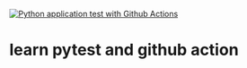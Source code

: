 [![Python application test with Github Actions](https://github.com/peterc2devgroup/pytestmaster/actions/workflows/main.yml/badge.svg)](https://github.com/peterc2devgroup/pytestmaster/actions/workflows/main.yml)

# learn pytest and github action
